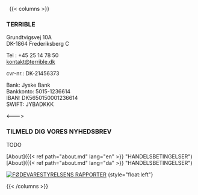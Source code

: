 
&nbsp;
{{< columns >}}

### TERRIBLE  
Grundtvigsvej 10A  
DK-1864 Frederiksberg C  

Tel : +45 25 14 78 50  
kontakt@terrible.dk 

cvr-nr.: DK-21456373

Bank: Jyske Bank  
Bankkonto: 5015-1236614  
IBAN: DK5650150001236614  
SWIFT: JYBADKKK  

<---> 


### TILMELD DIG VORES NYHEDSBREV

TODO

[About]({{< ref  path="about.md"   lang="en" >}} "HANDELSBETINGELSER")  
[About]({{< ref  path="about.md"   lang="da" >}} "HANDELSBETINGELSER")

[![FØDEVARESTYRELSENS RAPPORTER](https://www.terrible.dk/wp-content/uploads/smiley-elite-1-e1514474830701.png)](http://www.findsmiley.dk/533114)
{style="float:left"}


{{< /columns >}}